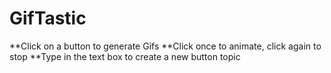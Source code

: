 # GifTastic

**Click on a button to generate Gifs
**Click once to animate, click again to stop
**Type in the text box to create a new button topic
